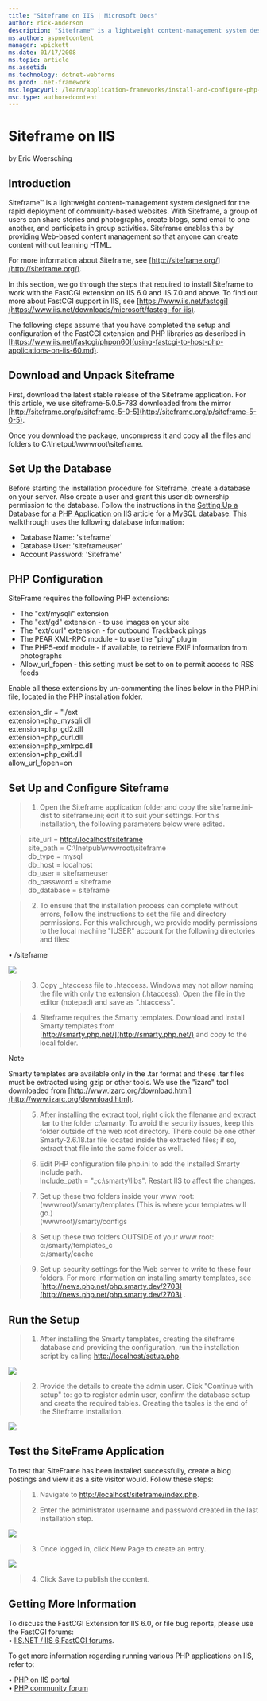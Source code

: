 ```yaml
---
title: "Siteframe on IIS | Microsoft Docs"
author: rick-anderson
description: "Siteframe™ is a lightweight content-management system designed for the rapid deployment of community-based websites. With Siteframe, a group of users can sha..."
ms.author: aspnetcontent
manager: wpickett
ms.date: 01/17/2008
ms.topic: article
ms.assetid: 
ms.technology: dotnet-webforms
ms.prod: .net-framework
msc.legacyurl: /learn/application-frameworks/install-and-configure-php-applications-on-iis/siteframe-on-iis
msc.type: authoredcontent
---
```

Siteframe on IIS
====================
by Eric Woersching

## Introduction

Siteframe™ is a lightweight content-management system designed for the rapid deployment of community-based websites. With Siteframe, a group of users can share stories and photographs, create blogs, send email to one another, and participate in group activities. Siteframe enables this by providing Web-based content management so that anyone can create content without learning HTML.

For more information about Siteframe, see [http://siteframe.org/](http://siteframe.org/).

In this section, we go through the steps that required to install Siteframe to work with the FastCGI extension on IIS 6.0 and IIS 7.0 and above. To find out more about FastCGI support in IIS, see [https://www.iis.net/fastcgi](https://www.iis.net/downloads/microsoft/fastcgi-for-iis).

The following steps assume that you have completed the setup and configuration of the FastCGI extension and PHP libraries as described in [https://www.iis.net/fastcgi/phpon60](using-fastcgi-to-host-php-applications-on-iis-60.md).

## Download and Unpack Siteframe

First, download the latest stable release of the Siteframe application. For this article, we use siteframe-5.0.5-783 downloaded from the mirror [http://siteframe.org/p/siteframe-5-0-5](http://siteframe.org/p/siteframe-5-0-5).

Once you download the package, uncompress it and copy all the files and folders to C:\Inetpub\wwwroot\siteframe.

## Set Up the Database

Before starting the installation procedure for Siteframe, create a database on your server. Also create a user and grant this user db ownership permission to the database. Follow the instructions in the [Setting Up a Database for a PHP Application on IIS](../install-and-configure-php-on-iis/setting-up-a-database-for-a-php-application-on-iis.md) article for a MySQL database. This walkthrough uses the following database information:

- Database Name: 'siteframe'
- Database User: 'siteframeuser'
- Account Password: 'Siteframe'

## PHP Configuration

SiteFrame requires the following PHP extensions:

- The "ext/mysqli" extension
- The "ext/gd" extension - to use images on your site
- The "ext/curl" extension - for outbound Trackback pings
- The PEAR XML-RPC module - to use the "ping" plugin
- The PHP5-exif module - if available, to retrieve EXIF information from photographs
- Allow\_url\_fopen - this setting must be set to on to permit access to RSS feeds

Enable all these extensions by un-commenting the lines below in the PHP.ini file, located in the PHP installation folder.

extension\_dir = "./ext  
extension=php\_mysqli.dll  
extension=php\_gd2.dll  
extension=php\_curl.dll  
extension=php\_xmlrpc.dll  
extension=php\_exif.dll  
allow\_url\_fopen=on

## Set Up and Configure Siteframe

> 1. Open the Siteframe application folder and copy the siteframe.ini-dist to siteframe.ini; edit it to suit your settings. For this installation, the following parameters below were edited.


> site\_url = [http://localhost/siteframe](http://localhost/siteframe)  
> site\_path = C:\Inetpub\wwwroot\siteframe  
> db\_type = mysql  
> db\_host = localhost  
> db\_user = siteframeuser  
> db\_password = siteframe  
> db\_database = siteframe


> 2. To ensure that the installation process can complete without errors, follow the instructions to set the file and directory permissions. For this walkthrough, we provide modify permissions to the local machine "IUSER" account for the following directories and files:


• /siteframe

[![](siteframe-on-iis/_static/image2.jpg)](siteframe-on-iis/_static/image1.jpg)

> 3. Copy \_htaccess file to .htaccess. Windows may not allow naming the file with only the extension (.htaccess). Open the file in the editor (notepad) and save as ".htaccess".


> 4. Siteframe requires the Smarty templates. Download and install Smarty templates from   
> [http://smarty.php.net/](http://smarty.php.net/) and copy to the local folder.


> [!NOTE]
> Smarty templates are available only in the .tar format and these .tar files must be extracted using gzip or other tools. We use the "izarc" tool downloaded from [http://www.izarc.org/download.html](http://www.izarc.org/download.html).

> 5. After installing the extract tool, right click the filename and extract .tar to the folder c:\smarty. To avoid the security issues, keep this folder outside of the web root directory. There could be one other Smarty-2.6.18.tar file located inside the extracted files; if so, extract that file into the same folder as well.


> 6. Edit PHP configuration file php.ini to add the installed Smarty include path.  
> Include\_path = ".;c:\smarty\libs". Restart IIS to affect the changes.


> 7. Set up these two folders inside your www root:  
> (wwwroot)/smarty/templates (This is where your templates will go.)  
> (wwwroot)/smarty/configs


> 8. Set up these two folders OUTSIDE of your www root:  
> c:/smarty/templates\_c  
> c:/smarty/cache


> 9. Set up security settings for the Web server to write to these four folders. For more information on installing smarty templates, see [http://news.php.net/php.smarty.dev/2703](http://news.php.net/php.smarty.dev/2703) .


## Run the Setup

> 1. After installing the Smarty templates, creating the siteframe database and providing the configuration, run the installation script by calling [http://localhost/setup.php](http://localhost/setup.php).


[![](siteframe-on-iis/_static/image4.jpg)](siteframe-on-iis/_static/image3.jpg)

> 2. Provide the details to create the admin user. Click "Continue with setup" to: go to register admin user, confirm the database setup and create the required tables. Creating the tables is the end of the Siteframe installation.


[![](siteframe-on-iis/_static/image6.jpg)](siteframe-on-iis/_static/image5.jpg)

## Test the SiteFrame Application

To test that SiteFrame has been installed successfully, create a blog postings and view it as a site visitor would. Follow these steps:

> 1. Navigate to [http://localhost/siteframe/index.php](http://localhost/siteframe/index.php).  
>   
> 2. Enter the administrator username and password created in the last installation step.


[![](siteframe-on-iis/_static/image8.jpg)](siteframe-on-iis/_static/image7.jpg)

> 3. Once logged in, click New Page to create an entry.


[![](siteframe-on-iis/_static/image10.jpg)](siteframe-on-iis/_static/image9.jpg)

> 4. Click Save to publish the content.


## Getting More Information

To discuss the FastCGI Extension for IIS 6.0, or file bug reports, please use the FastCGI forums:   
• [IIS.NET / IIS 6 FastCGI forums](https://forums.iis.net/1103.aspx).

To get more information regarding running various PHP applications on IIS, refer to:

• [PHP on IIS portal](https://php.iis.net/)  
• [PHP community forum](https://forums.iis.net/1102.aspx)